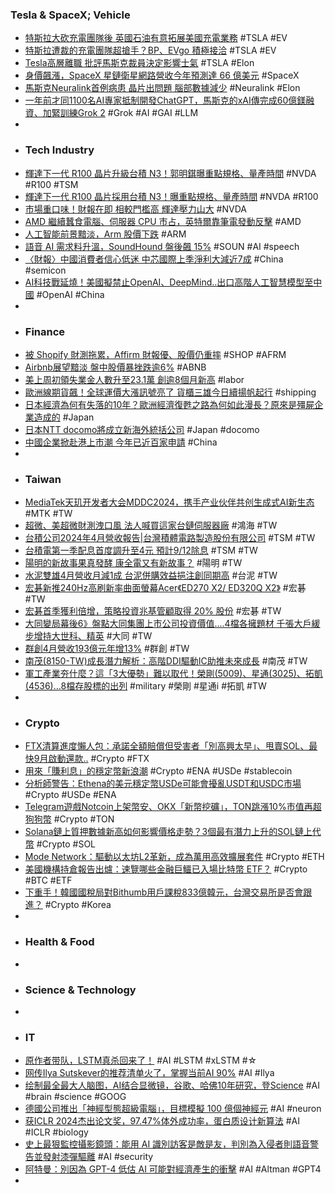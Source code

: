 ### Tesla & SpaceX; Vehicle
- [特斯拉大砍充電團隊後 英國石油有意拓展美國充電業務](https://news.cnyes.com/news/id/5555634) #TSLA #EV
- [特斯拉遭裁的充電團隊超搶手？BP、EVgo 積極接洽](https://technews.tw/2024/05/10/bp-keen-to-buy-tesla-supercharging-sites-for-us-expansion/) #TSLA #EV
- [Tesla高層離職 批評馬斯克裁員決定影響士氣](https://std.stheadline.com/realtime/article/1997938/即時-財經-Tesla高層離職-批評馬斯克裁員決定影響士氣) #TSLA #Elon
- [身價飆漲，SpaceX 星鏈衛星網路營收今年預測達 66 億美元](https://technews.tw/2024/05/10/quilty-space-spacex-starlink-satellite/) #SpaceX
- [馬斯克Neuralink首例病患 晶片出問題 腦部數據減少](https://udn.com/news/story/6811/7954923) #Neuralink #Elon
- [一年前才同1100名AI專家抵制開發ChatGPT，馬斯克的xAI傳完成60億鎂融資、加緊訓練Grok 2](https://www.blocktempo.com/xai-nears-funding-at-18-billion-value-soon/) #Grok #AI #GAI #LLM
-
- ### Tech Industry
- [輝達下一代 R100 晶片升級台積 N3！郭明錤曝重點規格、量產時間](https://technews.tw/2024/05/10/ming-chi-kuo-prediction-updates-about-nvidia-r100/) #NVDA #R100 #TSM
- [輝達下一代 R100 晶片採用台積 N3！曝重點規格、量產時間](https://news.xfastest.com/nvidia/139882/nvr10041/) #NVDA #R100
- [市場重口味！財報在即 相較門檻高 輝達壓力山大](https://news.cnyes.com/news/id/5555610) #NVDA
- [AMD 繼續蠶食電腦、伺服器 CPU 市占，英特爾靠筆電發動反擊](https://technews.tw/2024/05/10/amd-intel-market-share-2/) #AMD
- [人工智能前景黯淡，Arm 股價下跌](https://tw.tradingview.com/news/reuters.com,2024:newsml_L4T3HC3RN:0/) #ARM
- [語音 AI 需求料升溫，SoundHound 盤後飆 15%](https://finance.technews.tw/2024/05/10/soundhounds-losses-exceed-revenue-but-stock-gains-as-voice-ai-demand-picks-up/) #SOUN #AI #speech
- [〈財報〉中國消費者信心低迷 中芯國際上季淨利大減近7成](https://news.cnyes.com/news/id/5555466) #China #semicon
- [AI科技戰延燒！美國擬禁止OpenAI、DeepMind..出口高階人工智慧模型至中國](https://www.blocktempo.com/the-united-states-plans-to-ban-china-from-obtaining-chatgpt/) #OpenAI #China
-
- ### Finance
- [被 Shopify 財測拖累，Affirm 財報優、股價仍重摔](https://finance.technews.tw/2024/05/09/affirm-financial-report-for-the-third-quarter-of-fiscal-year-2024/) #SHOP #AFRM
- [Airbnb展望黯淡 盤中股價暴挫跌逾6%](https://news.cnyes.com/news/id/5555440) #ABNB
- [美上周初領失業金人數升至23.1萬 創逾8個月新高](https://news.cnyes.com/news/id/5555293) #labor
- [歐洲線期貨飆！全球運價大漲訊號亮了 貨櫃三雄今日續揚帆起行](https://www.wealth.com.tw/articles/350fd4fa-0d9d-48af-83fa-556963cb086f) #shipping
- [日本經濟為何有失落的10年？歐洲經濟復甦之路為何如此漫長？原來是殭屍企業造成的](https://www.wealth.com.tw/articles/8552c002-d0d4-43b3-bebe-98bd5f7810b6) #Japan
- [日本NTT docomo將成立新海外統括公司](https://zh.cn.nikkei.com/industry/itelectric-appliance/55565-2024-05-10-14-49-02.html) #Japan #docomo
- [中國企業掀赴港上市潮 今年已近百家申請](https://news.cnyes.com/news/id/5554905) #China
-
- ### Taiwan
- [MediaTek天玑开发者大会MDDC2024，携手产业伙伴共创生成式AI新生态](https://www.jiqizhixin.com/articles/2024-05-10-2) #MTK #TW
- [超微、美超微財測洩口風 法人喊買這家台鏈伺服器廠](https://www.wealth.com.tw/articles/11d5fb6a-7b49-40c9-a16f-32162da9039e) #鴻海 #TW
- [台積公司2024年4月營收報告|台灣積體電路製造股份有限公司](https://pr.tsmc.com/chinese/news/3140) #TSM #TW
- [台積電第一季配息首度調升至4元 預計9/12除息](https://news.cnyes.com/news/id/5557919) #TSM #TW
- [陽明的新故事果真發酵 康全電又有新故事？](https://news.cnyes.com/news/id/5557734) #陽明 #TW
- [水泥雙雄4月營收月減1成 台泥併購效益挹注創同期高](https://news.cnyes.com/news/id/5557733) #台泥 #TW
- [宏碁新推240Hz高刷新率曲面螢幕Acer《ED270 X2/ ED320Q X2》](https://news.xfastest.com/acer/139901/acer-48/) #宏碁 #TW
- [宏碁首季獲利倍增，策略投資兆基管顧取得 20% 股份](https://finance.technews.tw/2024/05/09/acer-2024-q1-earnings/) #宏碁 #TW
- [大同變局幕後6》盤點大同集團上市公司投資價值....4檔各擁題材 千張大戶緩步增持大世科、精英](https://www.wealth.com.tw/articles/f8084110-fefd-4b8a-a8ac-7663cdaefad8) #大同 #TW
- [群創4月營收193億元年增13%](https://news.cnyes.com/news/id/5555410) #群創 #TW
- [南茂(8150-TW)成長潛力解析：高階DDI驅動IC助推未來成長](https://uanalyze.com.tw/articles/892605279) #南茂 #TW
- [軍工產業夯什麼？這「3大優勢」難以取代！榮剛(5009)、星通(3025)、拓凱(4536)…8檔存股標的出列](https://www.wealth.com.tw/articles/816e3786-b07b-4f4f-b0f8-2cdb70a2e35a) #military #榮剛 #星通i #拓凱 #TW
-
- ### Crypto
- [FTX清算進度懶人包：承諾全額賠償但受害者「別高興太早」、甩賣SOL、最快9月啟動還款..](https://www.blocktempo.com/a-series-of-ftx-liquidation-news-collection/) #Crypto #FTX
- [用來「賺利息」的穩定幣新浪潮](https://www.blocktempo.com/the-new-wave-of-interest-paying-stablecoins/) #Crypto #ENA #USDe #stablecoin
- [分析師警告：Ethena的美元穩定幣USDe可能會擾亂USDT和USDC市場](https://www.blocktempo.com/usde-may-keep-traders-away-from-usdt-and-usdc/) #Crypto #USDe #ENA
- [Telegram遊戲Notcoin上架幣安、OKX「新幣挖礦」，TON跳漲10%市值再超狗狗幣](https://www.blocktempo.com/binance-and-okx-launch-notcoins-new-coin-mining-activity/) #Crypto #TON
- [Solana鏈上質押數據新高如何影響價格走勢？3個最有潛力上升的SOL鏈上代幣](https://news.cnyes.com/news/id/5550859) #Crypto #SOL
- [Mode Network：驅動以太坊L2革新，成為萬用高效擴展套件](https://www.blocktempo.com/drive-ethereum-layer-2-innovation-and-efficiently-expand-every-transaction-in-the-suite/) #Crypto #ETH
- [美國機構持倉報告出爐：速覽哪些金融巨鱷已入場比特幣 ETF？](https://www.blocktempo.com/institutional-bitcoin-position-data-report/) #Crypto #BTC #ETF
- [下重手！韓國國稅局對Bithumb用戶課稅833億韓元，台灣交易所是否會跟進？](https://www.blocktempo.com/the-korean-national-tax-service-is-taxing-bithumb-users/) #Crypto #Korea
-
- ### Health & Food
-
- ### Science & Technology
-
- ### IT
- [原作者带队，LSTM真杀回来了！](https://www.jiqizhixin.com/articles/2024-05-09-8) #AI #LSTM #xLSTM #☆
- [网传Ilya Sutskever的推荐清单火了，掌握当前AI 90%](https://www.jiqizhixin.com/articles/2024-05-09-7) #AI #Ilya
- [绘制最全最大人脑图，AI结合显微镜，谷歌、哈佛10年研究，登Science](https://www.jiqizhixin.com/articles/2024-05-10-3) #AI #brain #science #GOOG
- [德國公司推出「神經型態超級電腦」，目標模擬 100 億個神經元](https://technews.tw/2024/05/10/spinncloud-systems-unveils-spinnaker2/) #AI #neuron
- [获ICLR 2024杰出论文奖，97.47%体外成功率，蛋白质设计新算法](https://www.jiqizhixin.com/articles/2024-05-10-4) #AI #ICLR #biology
- [史上最狠監控攝影鏡頭：能用 AI 識別訪客是敵是友，判別為入侵者則語音警告並發射漆彈驅離](https://www.techbang.com/posts/114630-the-most-ruthless-surveillance-camera-in-historyai) #AI #security
- [阿特曼：別因為 GPT-4 低估 AI 可能對經濟產生的衝擊](https://technews.tw/2024/05/10/sam-altman-feels-its-a-massive-massive-issue-that-we-dont-take-ais-threat-to-jobs-and-economy-seriously-enough/) #AI #Altman #GPT4
-